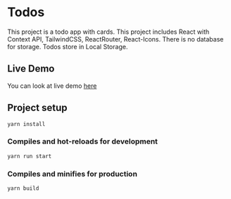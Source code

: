 # Todos

This project is a todo app with cards. This project includes React with Context API, TailwindCSS, ReactRouter, React-Icons. There is no database for storage. Todos store in Local Storage.

## Live Demo

You can look at live demo [here](http://todos.yigiterdev.com/)

## Project setup

```
yarn install
```

### Compiles and hot-reloads for development

```
yarn run start
```

### Compiles and minifies for production

```
yarn build
```
